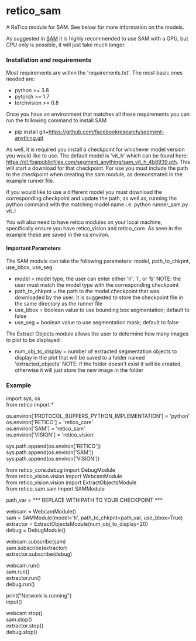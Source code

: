 # retico_sam
A ReTico module for SAM. See below for more information on the models.

As suggested in [SAM](https://github.com/facebookresearch/segment-anything) it is highly recommended to use SAM with a GPU, but CPU only is possible, it will just take much longer.

### Installation and requirements
Most requirements are within the 'requirements.txt'.
The most basic ones needed are:
* python >= 3.8
* pytorch >= 1.7
* torchvision >= 0.8

Once you have an environment that matches all these requirements you can run the following command to install SAM 
* pip install git+https://github.com/facebookresearch/segment-anything.git

As well, it is required you install a checkpoint for whichever model version you would like to use. The default model is 'vit_h' which can be found here: https://dl.fbaipublicfiles.com/segment_anything/sam_vit_h_4b8939.pth. This will start a download for that checkpoint. For use you must include the path to the checkpoint when creating the sam module, as demonstrated in the example runner file. 

If you would like to use a different model you must download the corresponding checkpoint and update the path, as well as, running the python command with the matching model name i.e. python runner_sam.py vit_l

You will also need to have retico modules on your local machine, specifically ensure you have retico_vision and retico_core. As seen in the example these are saved in the os.environ.

#### Important Parameters
The SAM module can take the following parameters: model, path_to_chkpnt, use_bbox, use_seg
* model = model type, the user can enter either 'h', 'l', or 'b' NOTE: the user must match the model type with the corresponding checkpoint
* path_to_chkpnt = the path to the model checkpoint that was downloaded by the user; it is suggested to store the checkpoint file in the same directory as the runner file 
* use_bbox = boolean value to use bounding box segmentation; default to false 
* use_seg = boolean value to use segmentation mask; default to false 

The Extract Objects module allows the user to determine how many images to plot to be displayed
* num_obj_to_display = number of extracted segmentation objects to display in the plot that will be saved to a folder named 'extracted_objects' NOTE: if the folder doesn't exist it will be created, otherwise it will just store the new image in the folder

### Example
import sys, os  
from retico import *  

os.environ['PROTOCOL_BUFFERS_PYTHON_IMPLEMENTATION'] = 'python'  
os.environ['RETICO'] = 'retico_core'  
os.environ['SAM'] = 'retico_sam'  
os.environ['VISION'] = 'retico_vision'

sys.path.append(os.environ['RETICO'])  
sys.path.append(os.environ['SAM'])  
sys.path.append(os.environ['VISION'])

from retico_core.debug import DebugModule   
from retico_vision.vision import WebcamModule  
from retico_vision.vision import ExtractObjectsModule   
from retico_sam.sam import SAMModule  
  
path_var = *** REPLACE WITH PATH TO YOUR CHECKPOINT ***


webcam = WebcamModule()  
sam = SAMModule(model='h', path_to_chkpnt=path_var, use_bbox=True)  
extractor = ExtractObjectsModule(num_obj_to_display=20)  
debug = DebugModule()  

webcam.subscribe(sam)  
sam.subscribe(extractor)  
extractor.subscribe(debug)    

webcam.run()  
sam.run()  
extractor.run()  
debug.run()  

print("Network is running")  
input()  

webcam.stop()  
sam.stop()  
extractor.stop()   
debug.stop()  
